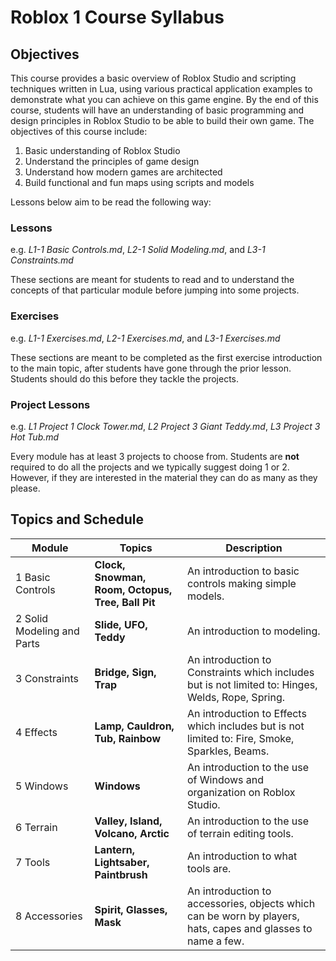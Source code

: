 
# Roblox 1 Course Syllabus

## Objectives
This course provides a basic overview of Roblox Studio and scripting techniques written in Lua, using various practical application examples to demonstrate what you can achieve on this game engine. By the end of this course, students will have an understanding of basic programming and design principles in Roblox Studio to be able to build their own game. The objectives of this course include:

1. Basic understanding of Roblox Studio
2. Understand the principles of game design
3. Understand how modern games are architected
4. Build functional and fun maps using scripts and models

Lessons below aim to be read the following way:

### Lessons 
e.g. *L1-1 Basic Controls.md*, *L2-1 Solid Modeling.md*, and *L3-1 Constraints.md*

These sections are meant for students to read and to understand the concepts of that particular module before jumping into some projects.

### Exercises 
e.g. *L1-1 Exercises.md*, *L2-1 Exercises.md*, and *L3-1 Exercises.md*

These sections are meant to be completed as the first exercise introduction to the main topic, after students have gone through the prior lesson. Students should do this before they tackle the projects.

### Project Lessons
e.g. *L1 Project 1 Clock Tower.md*, *L2 Project 3 Giant Teddy.md*, *L3 Project 3 Hot Tub.md*

Every module has at least 3 projects to choose from. Students are **not** required to do all the projects and we typically suggest doing 1 or 2. However, if they are interested in the material they can do as many as they please.

## Topics and Schedule

Module|Topics|Description
--- | --- | ---
1 Basic Controls| **Clock, Snowman, Room, Octopus, Tree, Ball Pit**| An introduction to basic controls making simple models.
2 Solid Modeling and Parts|**Slide, UFO, Teddy**| An introduction to modeling.
3 Constraints|**Bridge, Sign, Trap**| An introduction to Constraints which includes but is not limited to: Hinges, Welds, Rope, Spring.
4 Effects|**Lamp, Cauldron, Tub, Rainbow**| An introduction to Effects which includes but is not limited to: Fire, Smoke, Sparkles, Beams.
5 Windows|**Windows**| An introduction to the use of Windows and organization on Roblox Studio.
6 Terrain|**Valley, Island, Volcano, Arctic**| An introduction to the use of terrain editing tools.
7 Tools|**Lantern, Lightsaber, Paintbrush**| An introduction to what tools are.
8 Accessories|**Spirit, Glasses, Mask**| An introduction to accessories, objects which can be worn by players, hats, capes and glasses to name a few.



